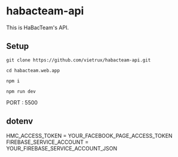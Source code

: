 # habacteam-api
This is HaBacTeam's API. 

## Setup
```
git clone https://github.com/vietrux/habacteam-api.git

cd habacteam.web.app

npm i

npm run dev
```
PORT : 5500

## dotenv

HMC_ACCESS_TOKEN = YOUR_FACEBOOK_PAGE_ACCESS_TOKEN
FIREBASE_SERVICE_ACCOUNT = YOUR_FIREBASE_SERVICE_ACCOUNT_JSON
